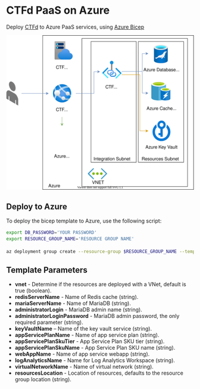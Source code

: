 # CTFd PaaS on Azure

Deploy [CTFd](https://github.com/CTFd/CTFd) to Azure PaaS services, using [Azure Bicep](https://learn.microsoft.com/en-us/azure/azure-resource-manager/bicep/overview?tabs=bicep)

![Tux, the Linux mascot](/assets/ctfd.svg)


## Deploy to Azure

To deploy the bicep template to Azure, use the following script:

```bash
export DB_PASSWORD='YOUR PASSWORD'
export RESOURCE_GROUP_NAME='RESOURCE GROUP NAME'

az deployment group create --resource-group $RESOURCE_GROUP_NAME --template-file ctfd.bicep --parameters administratorLoginPassword=$DB_PASSWORD 
```

## Template Parameters

- **vnet** - Determine if the resources are deployed with a VNet, default is true (boolean).
- **redisServerName** - Name of Redis cache (string).
- **mariaServerName** - Name of MariaDB (string).
- **administratorLogin** - MariaDB admin name (string).
- **administratorLoginPassword** - MariaDB admin password, the only required parameter (string).
- **keyVaultName** – Name of the key vault service (string).
- **appServicePlanName** - Name of app service plan (string).
- **appServicePlanSkuTier** - App Service Plan SKU tier (string).
- **appServicePlanSkuName** - App Service Plan SKU name (string).
- **webAppName** - Name of app service webapp (string).
- **logAnalyticsName** - Name for Log Analytics Workspace (string).
- **virtualNetworkName** - Name of virtual network (string).
- **resourcesLocation** - Location of resources, defaults to the resource group location (string).
